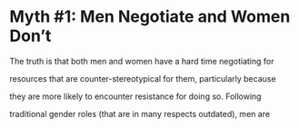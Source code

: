 # Myth #1: Men Negotiate and Women Don’t

The truth is that both men and women have a hard time negotiating for

resources that are counter-stereotypical for them, particularly because

they are more likely to encounter resistance for doing so. Following

traditional gender roles (that are in many respects outdated), men are